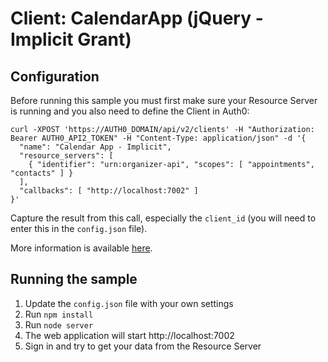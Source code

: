 # Client: CalendarApp (jQuery - Implicit Grant)

## Configuration

Before running this sample you must first make sure your Resource Server is running and you also need to define the Client in Auth0:

```
curl -XPOST 'https://AUTH0_DOMAIN/api/v2/clients' -H "Authorization: Bearer AUTH0_API2_TOKEN" -H "Content-Type: application/json" -d '{
  "name": "Calendar App - Implicit",
  "resource_servers": [
    { "identifier": "urn:organizer-api", "scopes": [ "appointments", "contacts" ] }
  ],
  "callbacks": [ "http://localhost:7002" ]
}'
```

Capture the result from this call, especially the `client_id` (you will need to enter this in the `config.json` file).

More information is available [here](https://auth0.com/docs/api-authn-authz#tutorials).

## Running the sample

 1. Update the `config.json` file with your own settings
 2. Run `npm install`
 3. Run `node server`
 4. The web application will start http://localhost:7002
 5. Sign in and try to get your data from the Resource Server
